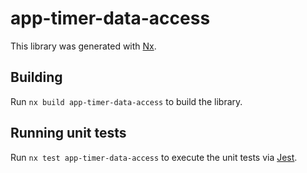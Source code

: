 # app-timer-data-access

This library was generated with [Nx](https://nx.dev).

## Building

Run `nx build app-timer-data-access` to build the library.

## Running unit tests

Run `nx test app-timer-data-access` to execute the unit tests via [Jest](https://jestjs.io).
